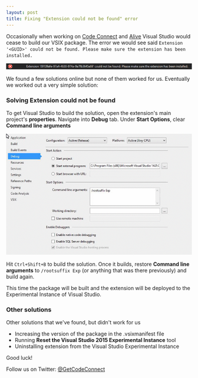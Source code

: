 ```yaml
---
layout: post
title: Fixing "Extension could not be found" error
---
```


Occasionally when working on [Code Connect](http://codeconnect.io/) and [Alive](http://comealive.io/) Visual Studio would cease to build our VSIX package. The error we would see said `Extension '<GUID>' could not be found. Please make sure the extension has been installed.`

![screenshot of the error](/images/Vsix-extension-could-not-be-found/ExtensionCouldNotBeFound.png)

We found a few solutions online but none of them worked for us. Eventually we worked out a very simple solution:

### Solving Extension could not be found

To get Visual Studio to build the solution, open the extension's main project's **properties**. Navigate into **Debug** tab. Under **Start Options**, clear **Command line arguments**

![video screenshot of the solution](/images/Vsix-extension-could-not-be-found/solution.gif)

Hit `Ctrl+Shift+B` to build the solution. Once it builds, restore **Command line arguments** to `/rootsuffix Exp` (or anything that was there previously) and build again.

This time the package will be built and the extension will be deployed to the Experimental Instance of Visual Studio.

### Other solutions

Other solutions that we've found, but didn't work for us

 - Increasing the version of the package in the .vsixmanifest file
 - Running **Reset the Visual Studio 2015 Experimental Instance** tool
 - Uninstalling extension from the Visual Studio Experimental Instance

Good luck!

Follow us on Twitter: [@GetCodeConnect](http://twitter.com/GetCodeConnect)
